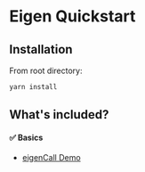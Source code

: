# Eigen Quickstart

## Installation

From root directory:

```bash
yarn install
```

## What's included?

#### :white_check_mark: Basics

- [eigenCall Demo](./packages/demo-eigencall/)
